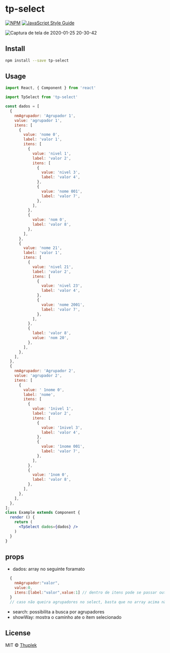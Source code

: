 # tp-select

>

[![NPM](https://img.shields.io/npm/v/tp-select.svg)](https://www.npmjs.com/package/tp-select) [![JavaScript Style Guide](https://img.shields.io/badge/code_style-standard-brightgreen.svg)](https://standardjs.com)

![Captura de tela de 2020-01-25 20-30-42](https://user-images.githubusercontent.com/44972192/73128686-dd225f00-3fb1-11ea-8d1d-b6bd5e31d438.png)


## Install

```bash
npm install --save tp-select
```

## Usage

```jsx
import React, { Component } from 'react'

import TpSelect from 'tp-select'

const dados = [
  {
    nmAgrupador: 'Agrupador 1',
    value: 'agrupador 1',
    itens: [
      {
        value: 'nome 0',
        label: 'valor 1',
        itens: [
          {
            value: 'nivel 1',
            label: 'valor 2',
            itens: [
              {
                value: 'nivel 3',
                label: 'valor 4',
              },
              {
                value: 'nome 001',
                label: 'valor 7',
              },
            ],
          },
          {
            value: 'nom 0',
            label: 'valor 8',
          },
        ],
      },
      {
        value: 'nome 21',
        label: 'valor 1',
        itens: [
          {
            value: 'nivel 21',
            label: 'valor 2',
            itens: [
              {
                value: 'nivel 23',
                label: 'valor 4',
              },
              {
                value: 'nome 2001',
                label: 'valor 7',
              },
            ],
          },
          {
            label: 'valor 8',
            value: 'nom 20',
          },
        ],
      },
    ],
  },
  {
    nmAgrupador: 'Agrupador 2',
    value: 'agrupador 2',
    itens: [
      {
        value: ' 1nome 0',
        label: 'nome',
        itens: [
          {
            value: '1nivel 1',
            label: 'valor 2',
            itens: [
              {
                value: '1nivel 3',
                label: 'valor 4',
              },
              {
                value: '1nome 001',
                label: 'valor 7',
              },
            ],
          },
          {
            value: '1nom 0',
            label: 'valor 8',
          },
        ],
      },
    ],
  },
];
class Example extends Component {
  render () {
    return (
      <TpSelect dados={dados} />
    )
  }
}

```

## props
  * dados: array no  seguinte foramato
```jsx
  {
    nmAgrupador:"valor",
    value:0,
    itens:[label:"valor",value:1] // dentro de itens pode se passar outro campo itens
  }
  // caso não queira agrupadores no select, basta que no array acima não exista o campo nmAgrupador
```
 * search: possibilita a busca por agrupadores
 * showWay: mostra o caminho ate o item selecionado

## License

MIT © [Thuplek](https://github.com/Thuplek)
